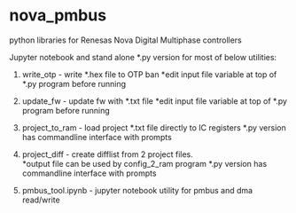 # nova_pmbus
python libraries for Renesas Nova Digital Multiphase controllers

Jupyter notebook and stand alone *.py version for most of below utilities:

1. write_otp    - write *.hex file to OTP ban
   *edit input file variable at top of *.py program before running

2. update_fw    - update fw with *.txt file
   *edit input file variable at top of *.py program before running

3. project_to_ram - load project *.txt file directly to IC registers
   *.py version has commandline interface with prompts 

4. project_diff - create difflist from 2 project files.  
   *output file can be used by config_2_ram program 
   *.py version has commandline interface with prompts

5. pmbus_tool.ipynb - jupyter notebook utility for pmbus and dma read/write
